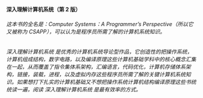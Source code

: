 #### 深入理解计算机系统（第 2 版）

###### 这本书的全名是：Computer Systems：A Programmer’s Perspective（所以它又被称为 CSAPP），可以认为是程序员所需了解的计算机系统知识。

###### 深入理解计算机系统 是优秀的计算机系统导论型作品，它创造性的把操作系统，计算机组成结构，数字电路，以及编译原理这些计算机基础学科中的核心概念汇集在一起，从而覆盖了指令集体系架构，汇编语言，代码优化，计算机存储体系架构，链接，装载，进程，以及虚拟内存这些程序员所需了解的关键计算机系统知识。如果想打下扎实的计算机基础又不想把操作系统计算机结构编译原理这些书统统读一遍，阅读 深入理解计算机系统 是最有效率的方式。



